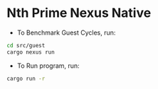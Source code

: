 # Nth Prime Nexus Native

- To Benchmark Guest Cycles, run:

```bash
cd src/guest
cargo nexus run
```

- To Run program, run:

```bash
cargo run -r
```
